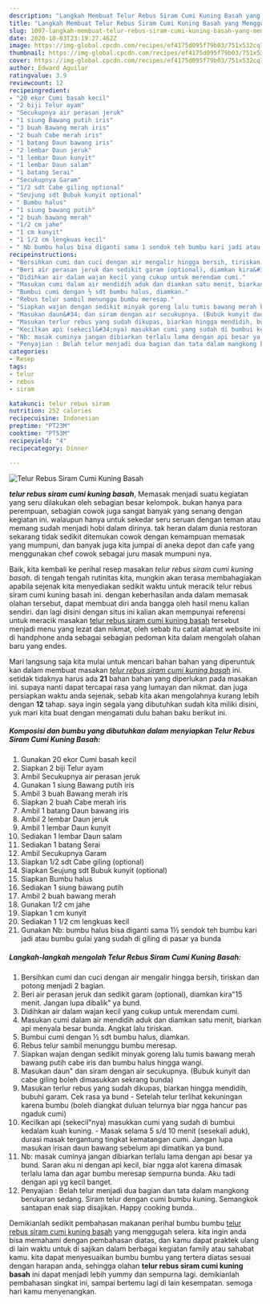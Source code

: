 ```yaml
---
description: "Langkah Membuat Telur Rebus Siram Cumi Kuning Basah yang Menggugah Selera"
title: "Langkah Membuat Telur Rebus Siram Cumi Kuning Basah yang Menggugah Selera"
slug: 1097-langkah-membuat-telur-rebus-siram-cumi-kuning-basah-yang-menggugah-selera
date: 2020-10-03T23:19:27.462Z
image: https://img-global.cpcdn.com/recipes/ef4175d095f79b03/751x532cq70/telur-rebus-siram-cumi-kuning-basah-foto-resep-utama.jpg
thumbnail: https://img-global.cpcdn.com/recipes/ef4175d095f79b03/751x532cq70/telur-rebus-siram-cumi-kuning-basah-foto-resep-utama.jpg
cover: https://img-global.cpcdn.com/recipes/ef4175d095f79b03/751x532cq70/telur-rebus-siram-cumi-kuning-basah-foto-resep-utama.jpg
author: Edward Aguilar
ratingvalue: 3.9
reviewcount: 12
recipeingredient:
- "20 ekor Cumi basah kecil"
- "2 biji Telur ayam"
- "Secukupnya air perasan jeruk"
- "1 siung Bawang putih iris"
- "3 buah Bawang merah iris"
- "2 buah Cabe merah iris"
- "1 batang Daun bawang iris"
- "2 lembar Daun jeruk"
- "1 lembar Daun kunyit"
- "1 lembar Daun salam"
- "1 batang Serai"
- "Secukupnya Garam"
- "1/2 sdt Cabe giling optional"
- "Seujung sdt Bubuk kunyit optional"
- " Bumbu halus"
- "1 siung bawang putih"
- "2 buah bawang merah"
- "1/2 cm jahe"
- "1 cm kunyit"
- "1 1/2 cm lengkuas kecil"
- " Nb bumbu halus bisa diganti sama 1 sendok teh bumbu kari jadi atau bumbu gulai yang sudah di giling di pasar ya bunda"
recipeinstructions:
- "Bersihkan cumi dan cuci dengan air mengalir hingga bersih, tiriskan dan potong menjadi 2 bagian."
- "Beri air perasan jeruk dan sedikit garam (optional), diamkan kira&#34;15 menit. Jangan lupa dibalik&#34; ya bund."
- "Didihkan air dalam wajan kecil yang cukup untuk merendam cumi."
- "Masukan cumi dalam air mendidih aduk dan diamkan satu menit, biarkan api menyala besar bunda. Angkat lalu tiriskan."
- "Bumbui cumi dengan ½ sdt bumbu halus, diamkan."
- "Rebus telur sambil menunggu bumbu meresap."
- "Siapkan wajan dengan sedikit minyak goreng lalu tumis bawang merah bawang putih cabe iris dan bumbu halus hingga wangi."
- "Masukan daun&#34; dan siram dengan air secukupnya. (Bubuk kunyit dan cabe giling boleh dimasukkan sekrang bunda)"
- "Masukan terlur rebus yang sudah dikupas, biarkan hingga mendidih, bubuhi garam. Cek rasa ya bund Setelah telur terlihat kekuningan karena bumbu (boleh diangkat duluan telurnya biar ngga hancur pas ngaduk cumi)"
- "Kecilkan api (sekecil&#34;nya) masukkan cumi yang sudah di bumbui kedalam kuah kuning. Masak selama 5 s/d 10 menit (sesekali aduk), durasi masak tergantung tingkat kematangan cumi. Jangan lupa masukan irisan daun bawang sebelum api dimatikan ya bund."
- "Nb: masak cuminya jangan dibiarkan terlalu lama dengan api besar ya bund. Saran aku ni dengan api kecil, biar ngga alot karena dimasak terlalu lama dan agar bumbu meresap sempurna bunda. Aku tadi dengan api yg kecil banget."
- "Penyajian : Belah telur menjadi dua bagian dan tata dalam mangkong berukuran sedang. Siram telur dengan cumi bumbu kuning. Semangkok santapan enak siap disajikan. Happy cooking bunda.."
categories:
- Resep
tags:
- telur
- rebus
- siram

katakunci: telur rebus siram 
nutrition: 252 calories
recipecuisine: Indonesian
preptime: "PT23M"
cooktime: "PT53M"
recipeyield: "4"
recipecategory: Dinner

---
```



![Telur Rebus Siram Cumi Kuning Basah](https://img-global.cpcdn.com/recipes/ef4175d095f79b03/751x532cq70/telur-rebus-siram-cumi-kuning-basah-foto-resep-utama.jpg)

<b><i>telur rebus siram cumi kuning basah</i></b>, Memasak menjadi suatu kegiatan yang seru dilakukan oleh sebagian besar kelompok. bukan hanya para perempuan, sebagian cowok juga sangat banyak yang senang dengan kegiatan ini. walaupun hanya untuk sekedar seru seruan dengan teman atau memang sudah menjadi hobi dalam dirinya. tak heran dalam dunia restoran sekarang tidak sedikit ditemukan cowok dengan kemampuan memasak yang mumpuni, dan banyak juga kita jumpai di aneka depot dan cafe yang menggunakan chef cowok sebagai juru masak mumpuni nya.

Baik, kita kembali ke perihal resep masakan <i>telur rebus siram cumi kuning basah</i>. di tengah tengah rutinitas kita, mungkin akan terasa membahagiakan apabila sejenak kita menyediakan sedikit waktu untuk meracik telur rebus siram cumi kuning basah ini. dengan keberhasilan anda dalam memasak olahan tersebut, dapat membuat diri anda bangga oleh hasil menu kalian sendiri. dan lagi disini dengan situs ini kalian akan mempunyai referensi untuk meracik masakan <u>telur rebus siram cumi kuning basah</u> tersebut menjadi menu yang lezat dan nikmat, oleh sebab itu catat alamat website ini di handphone anda sebagai sebagian pedoman kita dalam mengolah olahan baru yang endes.




Mari langsung saja kita mulai untuk mencari bahan bahan yang diperuntuk kan dalam membuat masakan <u><i>telur rebus siram cumi kuning basah</i></u> ini. setidak tidaknya harus ada <b>21</b> bahan bahan yang diperlukan pada masakan ini. supaya nanti dapat tercapai rasa yang lumayan dan nikmat. dan juga persiapkan waktu anda sejenak, sebab kita akan mengolahnya kurang lebih dengan <b>12</b> tahap. saya ingin segala yang dibutuhkan sudah kita miliki disini, yuk mari kita buat dengan mengamati dulu bahan baku berikut ini.

<!--inarticleads1-->

##### Komposisi dan bumbu yang dibutuhkan dalam menyiapkan Telur Rebus Siram Cumi Kuning Basah:

1. Gunakan 20 ekor Cumi basah kecil
1. Siapkan 2 biji Telur ayam
1. Ambil Secukupnya air perasan jeruk
1. Gunakan 1 siung Bawang putih iris
1. Ambil 3 buah Bawang merah iris
1. Siapkan 2 buah Cabe merah iris
1. Ambil 1 batang Daun bawang iris
1. Ambil 2 lembar Daun jeruk
1. Ambil 1 lembar Daun kunyit
1. Sediakan 1 lembar Daun salam
1. Sediakan 1 batang Serai
1. Ambil Secukupnya Garam
1. Siapkan 1/2 sdt Cabe giling (optional)
1. Siapkan Seujung sdt Bubuk kunyit (optional)
1. Siapkan  Bumbu halus
1. Sediakan 1 siung bawang putih
1. Ambil 2 buah bawang merah
1. Gunakan 1/2 cm jahe
1. Siapkan 1 cm kunyit
1. Sediakan 1 1/2 cm lengkuas kecil
1. Gunakan  Nb: bumbu halus bisa diganti sama 1½ sendok teh bumbu kari jadi atau bumbu gulai yang sudah di giling di pasar ya bunda




<!--inarticleads2-->

##### Langkah-langkah mengolah Telur Rebus Siram Cumi Kuning Basah:

1. Bersihkan cumi dan cuci dengan air mengalir hingga bersih, tiriskan dan potong menjadi 2 bagian.
1. Beri air perasan jeruk dan sedikit garam (optional), diamkan kira&#34;15 menit. Jangan lupa dibalik&#34; ya bund.
1. Didihkan air dalam wajan kecil yang cukup untuk merendam cumi.
1. Masukan cumi dalam air mendidih aduk dan diamkan satu menit, biarkan api menyala besar bunda. Angkat lalu tiriskan.
1. Bumbui cumi dengan ½ sdt bumbu halus, diamkan.
1. Rebus telur sambil menunggu bumbu meresap.
1. Siapkan wajan dengan sedikit minyak goreng lalu tumis bawang merah bawang putih cabe iris dan bumbu halus hingga wangi.
1. Masukan daun&#34; dan siram dengan air secukupnya. (Bubuk kunyit dan cabe giling boleh dimasukkan sekrang bunda)
1. Masukan terlur rebus yang sudah dikupas, biarkan hingga mendidih, bubuhi garam. Cek rasa ya bund - Setelah telur terlihat kekuningan karena bumbu (boleh diangkat duluan telurnya biar ngga hancur pas ngaduk cumi)
1. Kecilkan api (sekecil&#34;nya) masukkan cumi yang sudah di bumbui kedalam kuah kuning. - Masak selama 5 s/d 10 menit (sesekali aduk), durasi masak tergantung tingkat kematangan cumi. Jangan lupa masukan irisan daun bawang sebelum api dimatikan ya bund.
1. Nb: masak cuminya jangan dibiarkan terlalu lama dengan api besar ya bund. Saran aku ni dengan api kecil, biar ngga alot karena dimasak terlalu lama dan agar bumbu meresap sempurna bunda. Aku tadi dengan api yg kecil banget.
1. Penyajian : Belah telur menjadi dua bagian dan tata dalam mangkong berukuran sedang. Siram telur dengan cumi bumbu kuning. Semangkok santapan enak siap disajikan. Happy cooking bunda..




Demikianlah sedikit pembahasan makanan perihal bumbu bumbu <u>telur rebus siram cumi kuning basah</u> yang menggugah selera. kita ingin anda bisa memahami dengan pembahasan diatas, dan kamu dapat praktek ulang di lain waktu untuk di sajikan dalam berbagai kegiatan family atau sahabat kamu. kita dapat menyesuaikan bumbu bumbu yang tertera diatas sesuai dengan harapan anda, sehingga olahan <b>telur rebus siram cumi kuning basah</b> ini dapat menjadi lebih yummy dan sempurna lagi. demikianlah pembahasan singkat ini, sampai bertemu lagi di lain kesempatan. semoga hari kamu menyenangkan.
